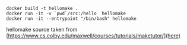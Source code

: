 ```
docker build -t hellomake .
docker run -it -v `pwd`/src:/hello  hellomake
docker run -it --entrypoint "/bin/bash" hellomake
```


hellomake source taken from [https://www.cs.colby.edu/maxwell/courses/tutorials/maketutor/](here)
